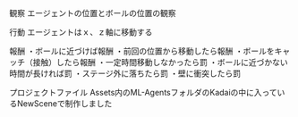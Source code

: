 観察
エージェントの位置とボールの位置の観察

行動
エージェントはｘ、ｚ軸に移動する

報酬
・ボールに近づけば報酬
・前回の位置から移動したら報酬
・ボールをキャッチ（接触）したら報酬
・一定時間移動しなかったら罰
・ボールに近づかない時間が長ければ罰
・ステージ外に落ちたら罰
・壁に衝突したら罰

プロジェクトファイル
Assets内のML-AgentsフォルダのKadaiの中に入っているNewSceneで制作しました

